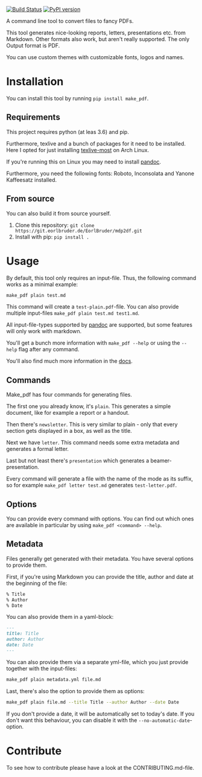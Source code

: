[![Build Status](https://drone.chaoslama.org/api/badges/EorlBruder/make_pdf/status.svg)](https://drone.chaoslama.org/EorlBruder/make_pdf) [![PyPI version](https://badge.fury.io/py/make_pdf.svg)](https://badge.fury.io/py/make_pdf)

A command line tool to convert files to fancy PDFs.

This tool generates nice-looking reports, letters, presentations etc. from Markdown. Other formats also work, but aren't really supported. The only Output format is PDF.

You can use custom themes with customizable fonts, logos and names. 

# Installation

You can install this tool by running `pip install make_pdf`.

## Requirements

This project requires python (at leas 3.6) and pip. 

Furthermore, texlive and a bunch of packages for it need to be installed. Here I opted for just installing [texlive-most](https://archlinux.org/groups/x86_64/texlive-most/) on Arch Linux.

If you're running this on Linux you may need to install [pandoc](https://pandoc.org/).

Furthermore, you need the following fonts: Roboto, Inconsolata and Yanone Kaffeesatz installed.

## From source

You can also build it from source yourself.

1. Clone this repository: `git clone https://git.eorlbruder.de/EorlBruder/mdp2df.git`
3. Install with pip: `pip install .`

# Usage

By default, this tool only requires an input-file. Thus, the following command works as a minimal example:

```bash
make_pdf plain test.md
```

This command will create a `test-plain.pdf`-file. You can also provide multiple input-files `make_pdf plain test.md test1.md`.

All input-file-types supported by [pandoc](https://pandoc.org/) are supported, but some features will only work with markdown.

You'll get a bunch more information with `make_pdf --help` or using the `--help` flag after any command.

You'll also find much more information in the [docs](https://make-pdf.de/).

## Commands

Make_pdf has four commands for generating files. 

The first one you already know, it's `plain`. This generates a simple document, like for example a report or a handout.

Then there's `newsletter`. This is very similar to plain - only that every section gets displayed in a box, as well as the title. 

Next we have `letter`. This command needs some extra metadata and generates a formal letter. 

Last but not least there's `presentation` which generates a beamer-presentation.

Every command will generate a file with the name of the mode as its suffix, so for example `make_pdf letter test.md` generates `test-letter.pdf`.

## Options

You can provide every command with options. You can find out which ones are available in particular by using `make_pdf <command> --help`.

## Metadata

Files generally get generated with their metadata. You have several options to provide them.

First, if you're using Markdown you can provide the title, author and date at the beginning of the file:

```markdown
% Title
% Author
% Date
```

You can also provide them in a yaml-block:

```markdown
---
title: Title
author: Author
date: Date
---
```

You can also provide them via a separate yml-file, which you just provide together with the input-files:

```bash
make_pdf plain metadata.yml file.md
```

Last, there's also the option to provide them as options:

```bash
make_pdf plain file.md --title Title --author Author --date Date
```

If you don't provide a date, it will be automatically set to today's date. If you don't want this behaviour, you can disable it with the `--no-automatic-date`-option.


# Contribute

To see how to contribute please have a look at the CONTRIBUTING.md-file.
